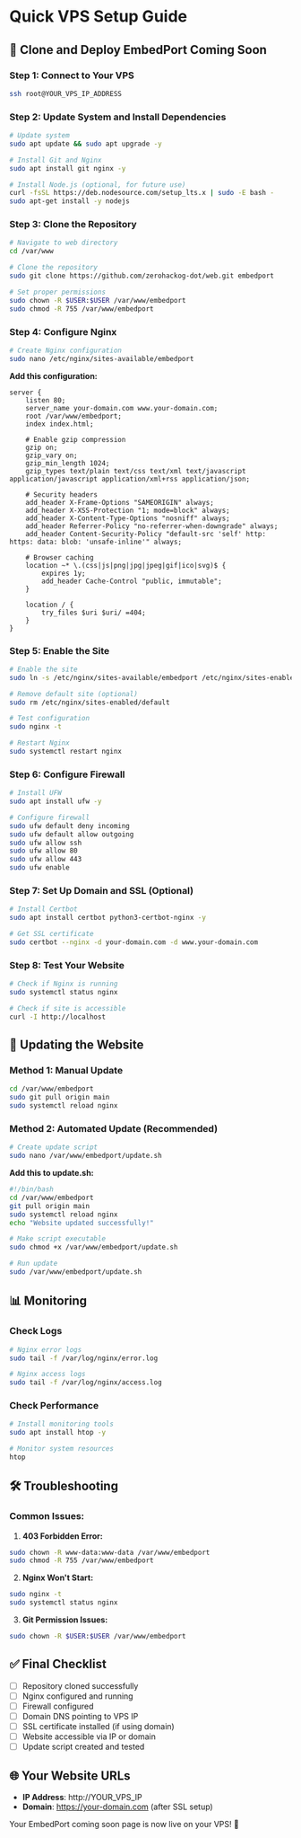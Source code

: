 # Quick VPS Setup Guide

## 🚀 Clone and Deploy EmbedPort Coming Soon

### Step 1: Connect to Your VPS
```bash
ssh root@YOUR_VPS_IP_ADDRESS
```

### Step 2: Update System and Install Dependencies
```bash
# Update system
sudo apt update && sudo apt upgrade -y

# Install Git and Nginx
sudo apt install git nginx -y

# Install Node.js (optional, for future use)
curl -fsSL https://deb.nodesource.com/setup_lts.x | sudo -E bash -
sudo apt-get install -y nodejs
```

### Step 3: Clone the Repository
```bash
# Navigate to web directory
cd /var/www

# Clone the repository
sudo git clone https://github.com/zerohackog-dot/web.git embedport

# Set proper permissions
sudo chown -R $USER:$USER /var/www/embedport
sudo chmod -R 755 /var/www/embedport
```

### Step 4: Configure Nginx
```bash
# Create Nginx configuration
sudo nano /etc/nginx/sites-available/embedport
```

**Add this configuration:**
```nginx
server {
    listen 80;
    server_name your-domain.com www.your-domain.com;
    root /var/www/embedport;
    index index.html;

    # Enable gzip compression
    gzip on;
    gzip_vary on;
    gzip_min_length 1024;
    gzip_types text/plain text/css text/xml text/javascript application/javascript application/xml+rss application/json;

    # Security headers
    add_header X-Frame-Options "SAMEORIGIN" always;
    add_header X-XSS-Protection "1; mode=block" always;
    add_header X-Content-Type-Options "nosniff" always;
    add_header Referrer-Policy "no-referrer-when-downgrade" always;
    add_header Content-Security-Policy "default-src 'self' http: https: data: blob: 'unsafe-inline'" always;

    # Browser caching
    location ~* \.(css|js|png|jpg|jpeg|gif|ico|svg)$ {
        expires 1y;
        add_header Cache-Control "public, immutable";
    }

    location / {
        try_files $uri $uri/ =404;
    }
}
```

### Step 5: Enable the Site
```bash
# Enable the site
sudo ln -s /etc/nginx/sites-available/embedport /etc/nginx/sites-enabled/

# Remove default site (optional)
sudo rm /etc/nginx/sites-enabled/default

# Test configuration
sudo nginx -t

# Restart Nginx
sudo systemctl restart nginx
```

### Step 6: Configure Firewall
```bash
# Install UFW
sudo apt install ufw -y

# Configure firewall
sudo ufw default deny incoming
sudo ufw default allow outgoing
sudo ufw allow ssh
sudo ufw allow 80
sudo ufw allow 443
sudo ufw enable
```

### Step 7: Set Up Domain and SSL (Optional)
```bash
# Install Certbot
sudo apt install certbot python3-certbot-nginx -y

# Get SSL certificate
sudo certbot --nginx -d your-domain.com -d www.your-domain.com
```

### Step 8: Test Your Website
```bash
# Check if Nginx is running
sudo systemctl status nginx

# Check if site is accessible
curl -I http://localhost
```

## 🔄 Updating the Website

### Method 1: Manual Update
```bash
cd /var/www/embedport
sudo git pull origin main
sudo systemctl reload nginx
```

### Method 2: Automated Update (Recommended)
```bash
# Create update script
sudo nano /var/www/embedport/update.sh
```

**Add this to update.sh:**
```bash
#!/bin/bash
cd /var/www/embedport
git pull origin main
sudo systemctl reload nginx
echo "Website updated successfully!"
```

```bash
# Make script executable
sudo chmod +x /var/www/embedport/update.sh

# Run update
sudo /var/www/embedport/update.sh
```

## 📊 Monitoring

### Check Logs
```bash
# Nginx error logs
sudo tail -f /var/log/nginx/error.log

# Nginx access logs
sudo tail -f /var/log/nginx/access.log
```

### Check Performance
```bash
# Install monitoring tools
sudo apt install htop -y

# Monitor system resources
htop
```

## 🛠️ Troubleshooting

### Common Issues:

1. **403 Forbidden Error:**
```bash
sudo chown -R www-data:www-data /var/www/embedport
sudo chmod -R 755 /var/www/embedport
```

2. **Nginx Won't Start:**
```bash
sudo nginx -t
sudo systemctl status nginx
```

3. **Git Permission Issues:**
```bash
sudo chown -R $USER:$USER /var/www/embedport
```

## ✅ Final Checklist

- [ ] Repository cloned successfully
- [ ] Nginx configured and running
- [ ] Firewall configured
- [ ] Domain DNS pointing to VPS IP
- [ ] SSL certificate installed (if using domain)
- [ ] Website accessible via IP or domain
- [ ] Update script created and tested

## 🌐 Your Website URLs

- **IP Address**: http://YOUR_VPS_IP
- **Domain**: https://your-domain.com (after SSL setup)

Your EmbedPort coming soon page is now live on your VPS! 🚀 